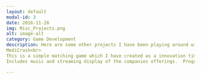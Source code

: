 ```yaml
---
layout: default
modal-id: 3
date: 2016-11-28
img: Misc_Projects.png
alt: image-alt
category: Game Development
description: Here are some other projects I have been playing around with.<br>
MediCrush<br>
This is a simple matching game which I have created as a innovation time project at Medidata Solutions.  This is a Match 3 game, plays like CandyCrush.
Includes music and streaming display of the companies offerings.  Programmed in Java for the Android platform.  No external libraries used.

---
```

